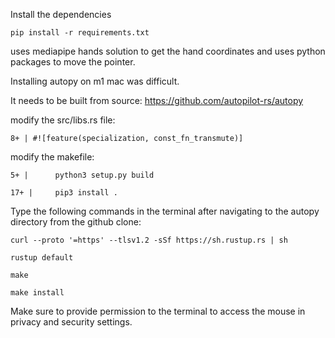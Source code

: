 Install the dependencies

```pip install -r requirements.txt```

uses mediapipe hands solution to get the hand coordinates and uses python packages to move the pointer.

Installing autopy on m1 mac was difficult.

It needs to be built from source:
https://github.com/autopilot-rs/autopy

modify the src/libs.rs file:

```8+ | #![feature(specialization, const_fn_transmute)]```

modify the makefile:

```5+ |      python3 setup.py build```

```17+ |     pip3 install . ```

Type the following commands in the terminal after navigating to the autopy directory from the github clone:

```curl --proto '=https' --tlsv1.2 -sSf https://sh.rustup.rs | sh```

```rustup default```

```make```

```make install```

Make sure to provide permission to the terminal to access the mouse in privacy and security settings.

